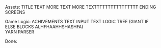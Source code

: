 Assets:
 TITLE
 TEXT
 MORE TEXT
 MORE TEXTTTTTTTTTTTTTTTT
 ENDING SCREENS

Game Logic:
 ACHIVEMENTS
 TEXT INPUT
 TEXT LOGIC TREE (GIANT IF ELSE BLOCKS ALHFHAAHHSHASHFA)\
 YARN PARSER

Done:

